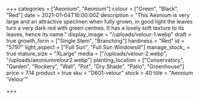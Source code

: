 +++
categories = ["Aeonium", "Aeonium"]
colour = ["Green", "Black", "Red"]
date = 2021-01-04T16:00:00Z
description = "This Aeonium is very large and an attractive specimen when fully grown, in good light the leaves turn a very dark red with green centres. It has a lovely soft texture to its leaves, hence its name."
display_image = "/uploads/velour-1.webp"
draft = true
growth_form = ["Single Stem", "Branching"]
hardiness = "Red"
id = "5797"
light_aspect = ["Full Sun", "Full Sun Windowsill"]
manage_stock_ = true
mature_size = "XLarge"
media = ["/uploads/velour-2.webp", "/uploads/aeoniumvelour2.webp"]
planting_location = ["Conservatory", "Garden", "Rockery", "Wall", "Pot", "Dry Shade", "Patio", "Greenhouse"]
price = 7.14
product = true
sku = "D601-velour"
stock = 40
title = "Aeonium 'Velour'"

+++
